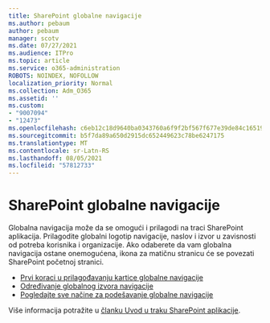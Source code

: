 ```yaml
---
title: SharePoint globalne navigacije
ms.author: pebaum
author: pebaum
manager: scotv
ms.date: 07/27/2021
ms.audience: ITPro
ms.topic: article
ms.service: o365-administration
ROBOTS: NOINDEX, NOFOLLOW
localization_priority: Normal
ms.collection: Adm_O365
ms.assetid: ''
ms.custom:
- "9007094"
- "12473"
ms.openlocfilehash: c6eb12c18d9640ba0343760a6f9f2bf567f677e39de84c16519327c2f24d4447
ms.sourcegitcommit: b5f7da89a650d2915dc652449623c78be6247175
ms.translationtype: MT
ms.contentlocale: sr-Latn-RS
ms.lasthandoff: 08/05/2021
ms.locfileid: "57812733"
---
```

# <a name="sharepoint-global-navigation"></a>SharePoint globalne navigacije

Globalna navigacija može da se omogući i prilagodi na traci SharePoint aplikacija. Prilagodite globalni logotip navigacije, naslov i izvor u zavisnosti od potreba korisnika i organizacije. Ako odaberete da vam globalna navigacija ostane onemogućena, ikona za matičnu stranicu će se povezati SharePoint početnoj stranici.

- [Prvi koraci u prilagođavanju kartice globalne navigacije](/SharePoint/sharepoint-app-bar?WT.mc_id=365AdminCSH_SupportCentral#get-started-customizing-the-global-navigation-tab)
- [Određivanje globalnog izvora navigacije](/SharePoint/sharepoint-app-bar?WT.mc_id=365AdminCSH_SupportCentral#determine-the-global-navigation-source-depending-on-your-home-sites-configuration)
- [Pogledajte sve načine za podešavanje globalne navigacije](/SharePoint/sharepoint-app-bar?WT.mc_id=365AdminCSH_SupportCentral#see-all-the-different-ways-you-can-set-up-global-navigation)

Više informacija potražite u [članku Uvod u traku SharePoint aplikacije](/sharepoint/sharepoint-app-bar). 

